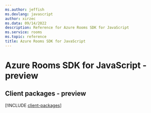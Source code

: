```yaml
---
ms.author: jeffish
ms.devlang: javascript
author: xirzec
ms.data: 09/14/2022
description: Reference for Azure Rooms SDK for JavaScript
ms.service: rooms
ms.topic: reference
title: Azure Rooms SDK for JavaScript
---
```

# Azure Rooms SDK for JavaScript - preview

## Client packages - preview
[!INCLUDE [client-packages](rooms-client-index.md)]